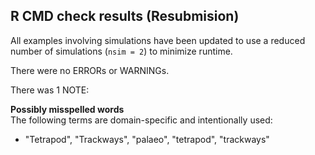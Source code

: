 ## R CMD check results (Resubmision)
All examples involving simulations have been updated to use a reduced number of simulations (`nsim = 2`) to minimize runtime.
   
There were no ERRORs or WARNINGs.

There was 1 NOTE:

**Possibly misspelled words**  
   The following terms are domain-specific and intentionally used:
   - "Tetrapod", "Trackways", "palaeo", "tetrapod", "trackways"


